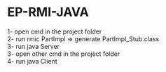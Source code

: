 # EP-RMI-JAVA

1- open cmd in the project folder\
2- run rmic PartImpl => generate PartImpl_Stub.class\
3- run java Server\
3- open other cmd in the project folder\
4- run java Client
